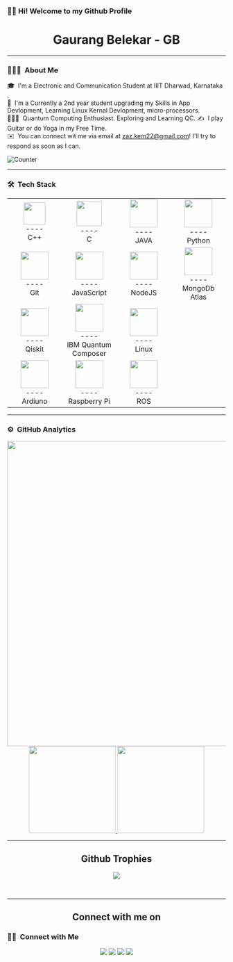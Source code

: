 ### 👋🏼 Hi! Welcome to my Github Profile

<h1 align="center"> Gaurang Belekar - GB</h1>

---

### 👨🏻‍💻 &nbsp;About Me

🎓 &nbsp;I'm a Electronic and Communication Student at IIIT Dharwad, Karnataka .\
🌱 &nbsp;I'm a Currently a 2nd year student upgrading my Skills in App Devlopment, Learning Linux Kernal Devlopment, micro-processors.\
🧑🏽‍🔬 &nbsp;Quantum Computing Enthusiast. Exploring and Learning QC.
✍️ &nbsp;I play Guitar or do Yoga in my Free Time.\
✉️ &nbsp;You can connect wit me via email at zaz.kem22@gmail.com! I'll try to respond as soon as I can. 


![Counter](https://visitor-badge.glitch.me/badge?page_id=Gaurang-Belekar.visitor-badge)


---

### 🛠 &nbsp;Tech Stack

<table>
  <tbody>
    <tr>
    <td width="25%" align="center">
        <img height="50px" src="https://upload.wikimedia.org/wikipedia/commons/thumb/1/18/ISO_C%2B%2B_Logo.svg/800px-ISO_C%2B%2B_Logo.svg.png">
        <br>
----      
        <br>
        <span>C++</span>
      </td>
     <td width="25%" align="center">
        <img height="58px" src="https://ludu-assets.s3.amazonaws.com/course-icons/26/urA5bRhIewsQ2LgxuCu2">
        <br>
       ----
        <br>
        <span>C</span>
       </td>
     <td width="25%" align="center">
        <img height="64px" src="https://content.instructables.com/ORIG/FRG/UD6Q/GXUYU19R/FRGUD6QGXUYU19R.jpg?auto=webp">
        <br>
----      
        <br>
        <span>JAVA</span>
      </td>
    <td width="25%" align="center">
        <img height="64px" src="https://media.giphy.com/media/LMt9638dO8dftAjtco/giphy.gif">
      <br>
      ----
      <br> 
     <span>Python</span>
      </td>
    </tr>
    <tr>
    <td width="25%" align="center">
        <img height="64px" src="https://media.giphy.com/media/kH1DBkPNyZPOk0BxrM/giphy.gif">
      <br>
      ----
      <br>
      <span>Git</span>
      </td>
      <td width="25%" align="center">
        <img height="64px" src="https://i.giphy.com/media/ln7z2eWriiQAllfVcn/giphy.gif">
        <br>
        ----
        <br>
        <span>JavaScript</span>
      </td>
      <td width="25%" align="center">
        <img height="64px" src="https://img.icons8.com/color/452/nodejs.png">
        <br>
        ----
        <br>
        <span> NodeJS </span>
      </td>
       <td width="25%" align="center">
        <img height="64px" src="https://cdn.iconscout.com/icon/free/png-512/mongodb-5-1175140.png">
        <br>
         ----
         <br>
        <span>MongoDb Atlas</span>
      </td>
    </tr>
    <tr>
       <td width="25%" align="center">
        <img height="64px" src="https://miro.medium.com/max/235/1*7NZPJuODqdCtmO8Ed-9IwA.gif">
        <br>
         ----
         <br>
        <span>Qiskit</span>
      </td>
      <td width="25%" align="center">
        <img height="64px" src="https://quantum-computing.ibm.com/_nuxt/img/main.fc0224b.png">
        <br>
         ----
         <br>
        <span>IBM Quantum Composer</span>
      </td>
      </td>
      <td width="25%" align="center">
        <img height="64px" src="https://upload.wikimedia.org/wikipedia/commons/thumb/3/35/Tux.svg/1200px-Tux.svg.png">
        <br>
         ----
         <br>
        <span>Linux</span>
    </tr>
    <tr>
      <td width="25%" align="center">
        <img height="64px" src="https://media0.giphy.com/media/a7Ik5hjrFQuxiPKFZO/200w.gif">
        <br>
         ----
         <br>
        <span>Ardiuno</span>
      </td>
      <td width="25%" align="center">
        <img height="64px" src="https://encrypted-tbn0.gstatic.com/images?q=tbn:ANd9GcRCzTW2paLHbPFvttud071cu-cZdEbsp3RmziSnB7L4IAl7rH-XOL3dkHiR0nnhvUr0IPs&usqp=CAU">
        <br>
         ----
         <br>
        <span>Raspberry Pi</span>
      </td>
      <td width="25%" align="center">
        <img height="64px" src="https://secure.meetupstatic.com/photos/event/d/4/b/d/600_489894461.jpeg">
        <br>
         ----
         <br>
        <span>ROS</span>
      </td>
    </tr>
  </tbody>
</table>

---

### ⚙️ &nbsp;GitHub Analytics

<p align="center">
  <img align="left" src="https://activity-graph.herokuapp.com/graph?username=Gaurang-Belekar&bg_color=011627&color=e4e2e2&line=fafafa&point=f4f2f2&area=true&hide_border=true" width='702.21' />

<a href="https://github.com/Gaurang-Belekar">
  <img height="200em" src="https://github-readme-stats-eight-theta.vercel.app/api?username=Gaurang-Belekar&show_icons=true&theme=vue-dark&include_all_commits=true&count_private=true"/>
  <img height="200em" src="https://github-readme-stats-eight-theta.vercel.app/api/top-langs/?username=Gaurang-Belekar&layout=compact&langs_count=8&theme=vue-dark"/>
</a>
</p>


<hr>
<h2 align="center">Github Trophies</h2>
<p align="center">
<img src="https://github-profile-trophy.vercel.app/?username=Gaurang-Belekar&theme=darkhub">
</p>
</br>  
<hr>
<h2 align="center">Connect with me on</h2>


### 🤝🏻 &nbsp;Connect with Me

<p align="center">
<a href="https://www.linkedin.com/in/gaurang-belekar-ba27171b7/"><img src="https://img.shields.io/badge/-Gaurang%20Belekar-0077B5?style=flat-the-badge&logo=Linkedin&logoColor=white"/></a>
<a href="mailto:zaz.kem22@gmail.com"><img src="https://img.shields.io/badge/-zaz.kem22@gmail.com-D14836?style=flat-square&logo=Gmail&logoColor=white"/></a>
<a href="https://www.instagram.com/90rakeleb_gnaruag/"><img src="https://img.shields.io/badge/-90Rakeleb_gnaruag-E4405F?style=flat-the-badge&logo=Instagram&logoColor=white"/></a>
<a href="https://www.facebook.com/zaz.kem"><img src="https://img.shields.io/badge/-Gaurang%20Belekar-1877F2?style=flat-the-badge&logo=Facebook&logoColor=white"/></a>

